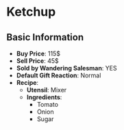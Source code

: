 # Ketchup

## Basic Information

- **Buy Price**: 115$
- **Sell Price**: 45$
- **Sold by Wandering Salesman**: YES
- **Default Gift Reaction**: Normal
- **Recipe**:
  - **Utensil**: Mixer
  - **Ingredients**:
    - Tomato
    - Onion
    - Sugar